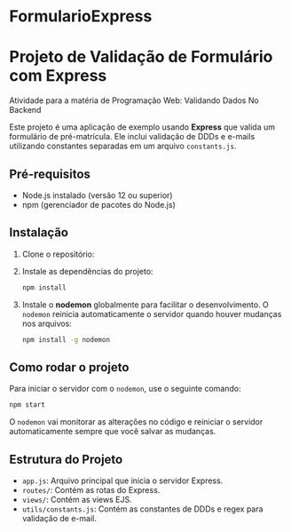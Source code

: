 # FormularioExpress



# Projeto de Validação de Formulário com Express

Atividade para a matéria de Programação Web: Validando Dados No Backend

Este projeto é uma aplicação de exemplo usando **Express** que valida um formulário de pré-matrícula. Ele inclui validação de DDDs e e-mails utilizando constantes separadas em um arquivo `constants.js`.

## Pré-requisitos

- Node.js instalado (versão 12 ou superior)
- npm (gerenciador de pacotes do Node.js)

## Instalação

1. Clone o repositório:

2. Instale as dependências do projeto:

   ```bash
   npm install
   ```

3. Instale o **nodemon** globalmente para facilitar o desenvolvimento. O `nodemon` reinicia automaticamente o servidor quando houver mudanças nos arquivos:

   ```bash
   npm install -g nodemon
   ```

## Como rodar o projeto

Para iniciar o servidor com o `nodemon`, use o seguinte comando:

```bash
npm start
```

O `nodemon` vai monitorar as alterações no código e reiniciar o servidor automaticamente sempre que você salvar as mudanças.


## Estrutura do Projeto

- `app.js`: Arquivo principal que inicia o servidor Express.
- `routes/`: Contém as rotas do Express.
- `views/`: Contém as views EJS.
- `utils/constants.js`: Contém as constantes de DDDs e regex para validação de e-mail.
